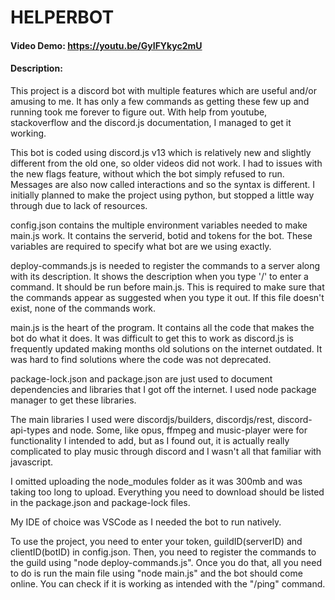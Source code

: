 # HELPERBOT
#### Video Demo:  https://youtu.be/GyIFYkyc2mU
#### Description:

This project is a discord bot with multiple features which are useful and/or amusing to me. It has only a few commands as getting these few up and
running took me forever to figure out. With help from youtube, stackoverflow and the discord.js documentation, I managed to get it working.

This bot is coded using discord.js v13 which is relatively new and slightly different from the old one, so older videos did not work. I had to issues with the new flags
feature, without which the bot simply refused to run. Messages are also now called interactions and so the syntax is different. I initially planned to make the project using
python, but stopped a little way through due to lack of resources.

config.json contains the multiple environment variables needed to make main.js work. It contains the serverid, botid and tokens for the bot. These variables are required
to specify what bot are we using exactly.

deploy-commands.js is needed to register the commands to a server along with its description. It shows the description when you type '/' to enter a command. It should
be run before main.js. This is required to make sure that the commands appear as suggested when you type it out. If this file doesn't exist, none of the commands work.

main.js is the heart of the program. It contains all the code that makes the bot do what it does. It was difficult to get this to work as discord.js
is frequently updated making months old solutions on the internet outdated. It was hard to find solutions where the code was not deprecated.

package-lock.json and package.json are just used to document dependencies and libraries that I got off the internet. I used node package manager to get these libraries.

The main libraries I used were discordjs/builders, discordjs/rest, discord-api-types and node. Some, like opus, ffmpeg and music-player were for functionality I intended to add,
but as I found out, it is actually really complicated to play music through discord and I wasn't all that familiar with javascript.

I omitted uploading the node_modules folder as it was 300mb and was taking too long to upload. Everything you need to download should be listed in the package.json and
package-lock files.

My IDE of choice was VSCode as I needed the bot to run natively.

To use the project, you need to enter your token, guildID(serverID) and clientID(botID) in config.json. Then, you need to register the commands to the guild using
"node deploy-commands.js". Once you do that, all you need to do is run the main file using "node main.js" and the bot should come online. You can check if it is working
as intended with the "/ping" command.
